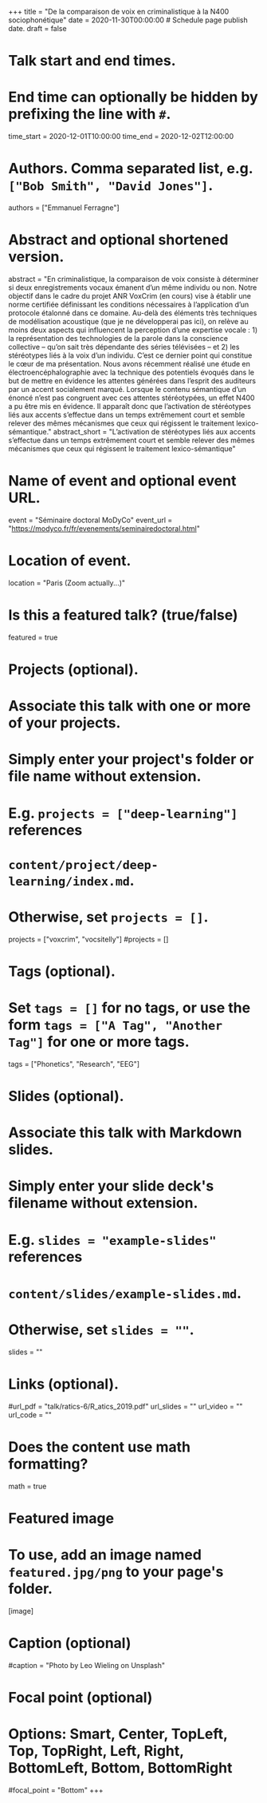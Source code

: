 +++
title = "De la comparaison de voix en criminalistique à la N400 sociophonétique"
date = 2020-11-30T00:00:00  # Schedule page publish date.
draft = false

# Talk start and end times.
#   End time can optionally be hidden by prefixing the line with `#`.
time_start = 2020-12-01T10:00:00
time_end = 2020-12-02T12:00:00

# Authors. Comma separated list, e.g. `["Bob Smith", "David Jones"]`.
authors = ["Emmanuel Ferragne"]

# Abstract and optional shortened version.
abstract = "En criminalistique, la comparaison de voix consiste à déterminer si deux enregistrements vocaux émanent d’un même individu ou non. Notre objectif dans le cadre du projet ANR VoxCrim (en cours) vise à établir une norme certifiée définissant les conditions nécessaires à l’application d’un protocole étalonné dans ce domaine. Au-delà des éléments très techniques de modélisation acoustique (que je ne développerai pas ici), on relève au moins deux aspects qui influencent la perception d’une expertise vocale : 1) la représentation des technologies de la parole dans la conscience collective – qu’on sait très dépendante des séries télévisées – et 2) les stéréotypes liés à la voix d’un individu. C’est ce dernier point qui constitue le cœur de ma présentation. Nous avons récemment réalisé une étude en électroencéphalographie avec la technique des potentiels évoqués dans le but de mettre en évidence les attentes générées dans l’esprit des auditeurs par un accent socialement marqué. Lorsque le contenu sémantique d’un énoncé n’est pas congruent avec ces attentes stéréotypées, un effet N400 a pu être mis en évidence. Il apparaît donc que l’activation de stéréotypes liés aux accents s’effectue dans un temps extrêmement court et semble relever des mêmes mécanismes que ceux qui régissent le traitement lexico-sémantique."
abstract_short = "L’activation de stéréotypes liés aux accents s’effectue dans un temps extrêmement court et semble relever des mêmes mécanismes que ceux qui régissent le traitement lexico-sémantique"

# Name of event and optional event URL.
event = "Séminaire doctoral MoDyCo"
event_url = "https://modyco.fr/fr/evenements/seminairedoctoral.html"
# Location of event.
location = "Paris (Zoom actually...)"

# Is this a featured talk? (true/false)
featured = true

# Projects (optional).
#   Associate this talk with one or more of your projects.
#   Simply enter your project's folder or file name without extension.
#   E.g. `projects = ["deep-learning"]` references 
#   `content/project/deep-learning/index.md`.
#   Otherwise, set `projects = []`.
projects = ["voxcrim", "vocsitelly"]
#projects = []

# Tags (optional).
#   Set `tags = []` for no tags, or use the form `tags = ["A Tag", "Another Tag"]` for one or more tags.
tags = ["Phonetics", "Research", "EEG"]

# Slides (optional).
#   Associate this talk with Markdown slides.
#   Simply enter your slide deck's filename without extension.
#   E.g. `slides = "example-slides"` references 
#   `content/slides/example-slides.md`.
#   Otherwise, set `slides = ""`.
slides = ""

# Links (optional).
#url_pdf = "talk/ratics-6/R_atics_2019.pdf"
url_slides = ""
url_video = ""
url_code = ""

# Does the content use math formatting?
math = true

# Featured image
# To use, add an image named `featured.jpg/png` to your page's folder. 
[image]
  # Caption (optional)
  #caption = "Photo by Leo Wieling on Unsplash"

  # Focal point (optional)
  # Options: Smart, Center, TopLeft, Top, TopRight, Left, Right, BottomLeft, Bottom, BottomRight
  #focal_point = "Bottom"
+++

